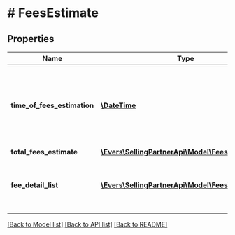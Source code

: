 # # FeesEstimate

## Properties

Name | Type | Description | Notes
------------ | ------------- | ------------- | -------------
**time_of_fees_estimation** | [**\DateTime**](\DateTime.md) | The time at which the fees were estimated. This defaults to the time the request is made. |
**total_fees_estimate** | [**\Evers\SellingPartnerApi\Model\Fees\MoneyType**](MoneyType.md) |  | [optional]
**fee_detail_list** | [**\Evers\SellingPartnerApi\Model\Fees\FeeDetail[]**](FeeDetail.md) | A list of other fees that contribute to a given fee. | [optional]

[[Back to Model list]](../../README.md#models) [[Back to API list]](../../README.md#endpoints) [[Back to README]](../../README.md)
